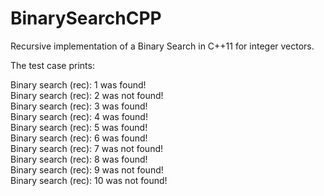# BinarySearchCPP
Recursive implementation of a Binary Search in C++11 for integer vectors.

The test case prints:

Binary search (rec): 1 was found!<br>
Binary search (rec): 2 was not found!<br>
Binary search (rec): 3 was found!<br>
Binary search (rec): 4 was found!<br>
Binary search (rec): 5 was found!<br>
Binary search (rec): 6 was found!<br>
Binary search (rec): 7 was not found!<br>
Binary search (rec): 8 was found!<br>
Binary search (rec): 9 was not found!<br>
Binary search (rec): 10 was not found!<br>
